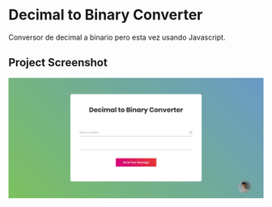 # Decimal to Binary Converter
Conversor de decimal a binario pero esta vez usando Javascript.
## Project Screenshot

<img src="./screenshot.png">
